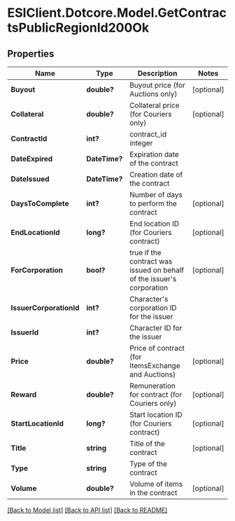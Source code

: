 # ESIClient.Dotcore.Model.GetContractsPublicRegionId200Ok
## Properties

Name | Type | Description | Notes
------------ | ------------- | ------------- | -------------
**Buyout** | **double?** | Buyout price (for Auctions only) | [optional] 
**Collateral** | **double?** | Collateral price (for Couriers only) | [optional] 
**ContractId** | **int?** | contract_id integer | 
**DateExpired** | **DateTime?** | Expiration date of the contract | 
**DateIssued** | **DateTime?** | Сreation date of the contract | 
**DaysToComplete** | **int?** | Number of days to perform the contract | [optional] 
**EndLocationId** | **long?** | End location ID (for Couriers contract) | [optional] 
**ForCorporation** | **bool?** | true if the contract was issued on behalf of the issuer&#39;s corporation | [optional] 
**IssuerCorporationId** | **int?** | Character&#39;s corporation ID for the issuer | 
**IssuerId** | **int?** | Character ID for the issuer | 
**Price** | **double?** | Price of contract (for ItemsExchange and Auctions) | [optional] 
**Reward** | **double?** | Remuneration for contract (for Couriers only) | [optional] 
**StartLocationId** | **long?** | Start location ID (for Couriers contract) | [optional] 
**Title** | **string** | Title of the contract | [optional] 
**Type** | **string** | Type of the contract | 
**Volume** | **double?** | Volume of items in the contract | [optional] 

[[Back to Model list]](../README.md#documentation-for-models) [[Back to API list]](../README.md#documentation-for-api-endpoints) [[Back to README]](../README.md)


